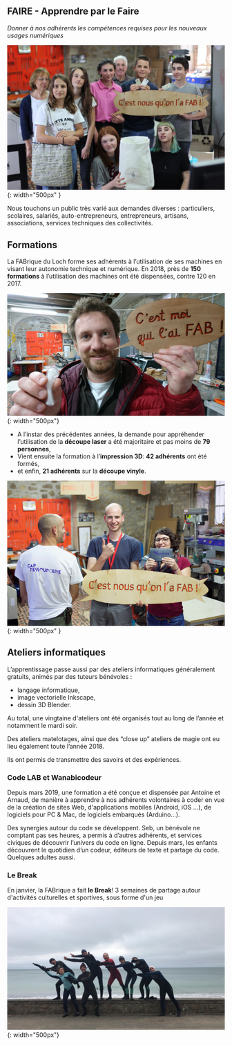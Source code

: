 ## FAIRE - Apprendre par le Faire

*Donner à nos adhérents les compétences requises pour les nouveaux usages numériques*

![cnousfab](../images/cnousfab.jpg){: width="500px" }

Nous touchons un public très varié aux demandes diverses : particuliers, scolaires, salariés, auto-entrepreneurs, entrepreneurs, artisans, associations, services techniques des collectivités.

## Formations
La FABrique du Loch forme ses adhérents à l’utilisation de ses machines en visant leur autonomie technique et numérique. En 2018, près de **150 formations** à l’utilisation des machines ont été dispensées, contre 120 en 2017.

![cmoifab](../images/PIFAB.JPG){: width="500px"}

- A l’instar des précédentes années, la demande pour appréhender l’utilisation de la **découpe laser** a été majoritaire et pas moins de **79 personnes**,
- Vient ensuite la formation à l’**impression 3D**: **42 adhérents** ont été formés,
- et enfin, **21 adhérents** sur la **découpe vinyle**.

![cnousfab2](../images/Cnousfab2.jpg){: width="500px" }

## Ateliers informatiques
L’apprentissage passe aussi par des ateliers informatiques généralement gratuits, animés par des tuteurs bénévoles :
- langage informatique,
- image vectorielle Inkscape,
- dessin 3D Blender.

Au total, une vingtaine d'ateliers ont été organisés tout au long de l’année et notamment le mardi soir.

Des ateliers matelotages, ainsi que des “close up” ateliers de magie ont eu lieu également toute l’année 2018.

Ils ont permis de transmettre des savoirs et des expériences.

### Code LAB et Wanabicodeur
Depuis mars 2019, une formation a été conçue et dispensée par Antoine et Arnaud, de manière à apprendre à nos adhérents volontaires à coder en vue de la création de sites Web, d'applications mobiles (Android, iOS ...), de logiciels pour PC & Mac, de logiciels embarqués (Arduino...).

Des synergies autour du code se développent. Seb, un bénévole ne comptant pas ses heures, a permis à d’autres adhérents, et services civiques de découvrir l’univers du code en ligne. Depuis mars, les enfants découvrent le quotidien d’un codeur, éditeurs de texte et partage du code. Quelques adultes aussi.

### Le Break
En janvier, la FABrique a fait **le Break**!
3 semaines de partage autour d'activités culturelles et sportives, sous forme d'un jeu

![break](../images/Break.jpg){: width="500px"}
